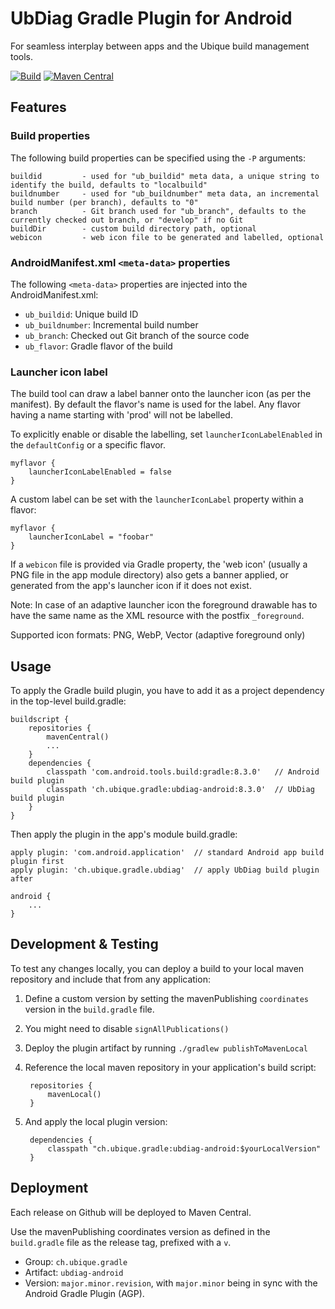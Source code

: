 # UbDiag Gradle Plugin for Android

For seamless interplay between apps and the Ubique build management tools.

[![Build](https://github.com/UbiqueInnovation/gradle-plugin-ubdiag-android/actions/workflows/build.yml/badge.svg)](https://github.com/UbiqueInnovation/gradle-plugin-ubdiag-android/actions/workflows/build.yml)
[![Maven Central](https://img.shields.io/maven-central/v/ch.ubique.gradle/ubdiag-android.svg?label=Maven%20Central)](https://search.maven.org/search?q=g:%22ch.ubique.gradle%22%20AND%20a:%22ubdiag-android%22)

## Features

### Build properties

The following build properties can be specified using the `-P` arguments:

    buildid         - used for "ub_buildid" meta data, a unique string to identify the build, defaults to "localbuild"
    buildnumber     - used for "ub_buildnumber" meta data, an incremental build number (per branch), defaults to "0"
    branch          - Git branch used for "ub_branch", defaults to the currently checked out branch, or "develop" if no Git
    buildDir        - custom build directory path, optional
    webicon         - web icon file to be generated and labelled, optional

### AndroidManifest.xml `<meta-data>` properties

The following `<meta-data>` properties are injected into the AndroidManifest.xml:

- `ub_buildid`: Unique build ID
- `ub_buildnumber`: Incremental build number
- `ub_branch`: Checked out Git branch of the source code
- `ub_flavor`: Gradle flavor of the build

### Launcher icon label

The build tool can draw a label banner onto the launcher icon (as per the manifest). By default the flavor's name is used for the label. Any flavor having a name starting with 'prod' will not be labelled.

To explicitly enable or disable the labelling, set `launcherIconLabelEnabled` in the `defaultConfig` or a specific flavor.

    myflavor {
        launcherIconLabelEnabled = false
    }

A custom label can be set with the `launcherIconLabel` property within a flavor:

    myflavor {
        launcherIconLabel = "foobar"
    }

If a `webicon` file is provided via Gradle property, the 'web icon' (usually a PNG file in the app module directory) also gets a banner applied, or generated from the app's launcher icon if it does not exist.

Note: In case of an adaptive launcher icon the foreground drawable has to have the same name as the XML resource with the postfix `_foreground`.

Supported icon formats: PNG, WebP, Vector (adaptive foreground only)

## Usage

To apply the Gradle build plugin, you have to add it as a project dependency in the top-level build.gradle:

    buildscript {
        repositories {
            mavenCentral()
            ...
        }
        dependencies {
            classpath 'com.android.tools.build:gradle:8.3.0'   // Android build plugin
            classpath 'ch.ubique.gradle:ubdiag-android:8.3.0'  // UbDiag build plugin
        }
    }

Then apply the plugin in the app's module build.gradle:

    apply plugin: 'com.android.application'  // standard Android app build plugin first
    apply plugin: 'ch.ubique.gradle.ubdiag'  // apply UbDiag build plugin after
    
    android {
        ...
    }

## Development & Testing

To test any changes locally, you can deploy a build to your local maven repository and include that from any application:

1. Define a custom version by setting the mavenPublishing `coordinates` version in the `build.gradle` file.
2. You might need to disable `signAllPublications()`
3. Deploy the plugin artifact by running `./gradlew publishToMavenLocal`
4. Reference the local maven repository in your application's build script: 

        repositories {
            mavenLocal()
        }

5. And apply the local plugin version:

        dependencies {
            classpath "ch.ubique.gradle:ubdiag-android:$yourLocalVersion"
        }

## Deployment

Each release on Github will be deployed to Maven Central.

Use the mavenPublishing coordinates version as defined in the `build.gradle` file as the release tag, prefixed with a `v`.

* Group: `ch.ubique.gradle`
* Artifact: `ubdiag-android`
* Version: `major.minor.revision`, with `major.minor` being in sync with the Android Gradle Plugin (AGP).

